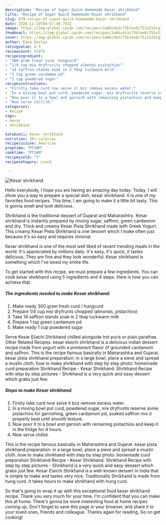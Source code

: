 ```yaml
---
description: "Recipe of Super Quick Homemade Kesar shrikhand"
title: "Recipe of Super Quick Homemade Kesar shrikhand"
slug: 879-recipe-of-super-quick-homemade-kesar-shrikhand
date: 2020-11-29T09:57:46.793Z
image: https://img-global.cpcdn.com/recipes/2a86cda3c73b1ee8/751x532cq70/kesar-shrikhand-recipe-main-photo.jpg
thumbnail: https://img-global.cpcdn.com/recipes/2a86cda3c73b1ee8/751x532cq70/kesar-shrikhand-recipe-main-photo.jpg
cover: https://img-global.cpcdn.com/recipes/2a86cda3c73b1ee8/751x532cq70/kesar-shrikhand-recipe-main-photo.jpg
author: Edna Bailey
ratingvalue: 4.3
reviewcount: 43976
recipeingredient:
- "300 gram fresh curd  hungcurd"
- "1/4 cup mix dryfrurits chopped almonds pistachios"
- "14 saffron stands soak in 2 tbsp luckwarm milk"
- "1 tsp green cardamom pd"
- "1 cup powdered sugar"
recipeinstructions:
- "Firstly take curd now seive it bcz remove excess water."
- "In a mixing bowl put curd, powdered sugar, mix dryfrurits reserve some pistachios for garnishing, green cardamom pd, soaked saffron mix it properly beat until smooth texture."
- "Now pour it to a bowl and garnish with remaining pistachios and keep it in the fridge for 4 hours."
- "Now serve chillid."
categories:
- Recipe
tags:
- kesar
- shrikhand

katakunci: kesar shrikhand 
nutrition: 161 calories
recipecuisine: American
preptime: "PT38M"
cooktime: "PT34M"
recipeyield: "1"
recipecategory: Lunch

---
```



![Kesar shrikhand](https://img-global.cpcdn.com/recipes/2a86cda3c73b1ee8/751x532cq70/kesar-shrikhand-recipe-main-photo.jpg)

Hello everybody, I hope you are having an amazing day today. Today, I will show you a way to prepare a special dish, kesar shrikhand. It is one of my favorites food recipes. This time, I am going to make it a little bit tasty. This is gonna smell and look delicious.

Shrikhand is the traditional dessert of Gujarat and Maharashtra. Kesar shrikhand is instantly prepared by mixing sugar, saffron, green cardamom and dry. Thick and creamy Kesar Pista Shrikhand made with Greek Yogurt. This creamy Kesar Pista Shrikhand is one dessert which I make often just because it&#39;s so easy and requires minimal.

Kesar shrikhand is one of the most well liked of recent trending meals in the world. It's appreciated by millions daily. It's easy, it's quick, it tastes delicious. They are fine and they look wonderful. Kesar shrikhand is something which I've loved my entire life.


To get started with this recipe, we must prepare a few ingredients. You can cook kesar shrikhand using 5 ingredients and 4 steps. Here is how you can achieve that.

<!--inarticleads1-->

##### The ingredients needed to make Kesar shrikhand:

1. Make ready 300 gram fresh curd / hungcurd
1. Prepare 1/4 cup mix dryfrurits chopped (almonds, pistachios)
1. Take 14 saffron stands soak in 2 tbsp luckwarm milk
1. Prepare 1 tsp green cardamom pd
1. Make ready 1 cup powdered sugar


Serve Kesar Eliachi Shrikhand chilled alongside hot puris or plain parathas. Other Related Recipes. kesar elaichi shrikhand is a delicious indian dessert recipe made from yogurt with a prominent flavor of grounded cardamom and saffron. This is the recipe famous basically in Maharashtra and Gujarat. kesar pista shrikhand preparation: in a large bowl, place a sieve and spread a muslin cloth. how to make shrikhand with step by step photo: homemade curd preparation Shrikhand Recipe - Kesar Shrikhand. Shrikhand Recipe with step by step pictures - Shrikhand is a very quick and easy dessert which grabs just few. 

<!--inarticleads2-->

##### Steps to make Kesar shrikhand:

1. Firstly take curd now seive it bcz remove excess water.
1. In a mixing bowl put curd, powdered sugar, mix dryfrurits reserve some pistachios for garnishing, green cardamom pd, soaked saffron mix it properly beat until smooth texture.
1. Now pour it to a bowl and garnish with remaining pistachios and keep it in the fridge for 4 hours.
1. Now serve chillid.


This is the recipe famous basically in Maharashtra and Gujarat. kesar pista shrikhand preparation: in a large bowl, place a sieve and spread a muslin cloth. how to make shrikhand with step by step photo: homemade curd preparation Shrikhand Recipe - Kesar Shrikhand. Shrikhand Recipe with step by step pictures - Shrikhand is a very quick and easy dessert which grabs just few. Kesar Elaichi Shrikhand is a well-known dessert in India that is simple to make and tastes very nice. Traditionally Shrikhand is made from hung curd. It takes hours to make shrikhand with hung curd. 

So that's going to wrap it up with this exceptional food kesar shrikhand recipe. Thank you very much for your time. I'm confident that you can make this at home. There's gonna be more interesting food at home recipes coming up. Don't forget to save this page in your browser, and share it to your loved ones, friends and colleague. Thanks again for reading. Go on get cooking!
